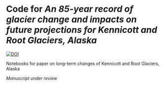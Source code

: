 # Code for *An 85-year record of glacier change and impacts on future projections for Kennicott and Root Glaciers, Alaska*
[![DOI](ttps://zenodo.org/badge/DOI/10.5281/zenodo.14079973)](https://doi.org/10.5281/zenodo.14079973)

Notebooks for paper on long-term changes of Kennicott and Root Glaciers, Alaska

*Manuscript under review*
